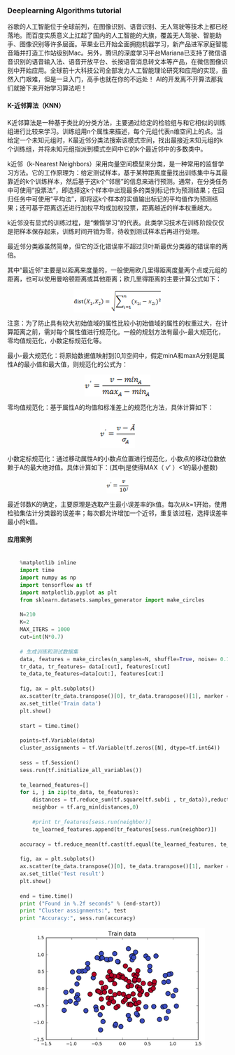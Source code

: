 ### Deeplearning Algorithms tutorial
谷歌的人工智能位于全球前列，在图像识别、语音识别、无人驾驶等技术上都已经落地。而百度实质意义上扛起了国内的人工智能的大旗，覆盖无人驾驶、智能助手、图像识别等许多层面。苹果业已开始全面拥抱机器学习，新产品进军家庭智能音箱并打造工作站级别Mac。另外，腾讯的深度学习平台Mariana已支持了微信语音识别的语音输入法、语音开放平台、长按语音消息转文本等产品，在微信图像识别中开始应用。全球前十大科技公司全部发力人工智能理论研究和应用的实现，虽然入门艰难，但是一旦入门，高手也就在你的不远处！
AI的开发离不开算法那我们就接下来开始学习算法吧！

#### K-近邻算法（KNN）

K近邻算法是一种基于类比的分类方法，主要通过给定的检验组与和它相似的训练组进行比较来学习。训练组用n个属性来描述，每个元组代表n维空间上的点。当给定一个未知元组时，K最近邻分类法搜索该模式空间，找出最接近未知元组的k个训练组，并将未知元组指派到模式空间中它的k个最近邻中的多数类中。

k近邻（k-Nearest Neighbors）采用向量空间模型来分类，是一种常用的监督学习方法。它的工作原理为：给定测试样本，基于某种距离度量找出训练集中与其最靠近的k个训练样本，然后基于这k个“邻居”的信息来进行预测。通常，在分类任务中可使用“投票法”，即选择这k个样本中出现最多的类别标记作为预测结果；在回归任务中可使用“平均法”，即将这k个样本的实值输出标记的平均值作为预测结果；还可基于距离远近进行加权平均或加权投票，距离越近的样本权重越大。

k近邻没有显式的训练过程，是“懒惰学习”的代表。此类学习技术在训练阶段仅仅是把样本保存起来，训练时间开销为零，待收到测试样本后再进行处理。

最近邻分类器虽然简单，但它的泛化错误率不超过贝叶斯最优分类器的错误率的两倍。


其中“最近邻”主要是以距离来度量的，一般使用欧几里得距离度量两个点或元组的距离，也可以使用曼哈顿距离或其他距离；欧几里得距离的主要计算公式如下：
<p align="center">
<img width="200" align="center" src="../../images/87.jpg" />
</p>

注意：为了防止具有较大初始值域的属性比较小初始值域的属性的权重过大，在计算距离之前，需对每个属性值进行规范化。一般的规划方法有最小-最大规范化，零均值规范化，小数定标规范化等。

最小-最大规范化：将原始数据值映射到[0,1]空间中，假定minA和maxA分别是属性A的最小值和最大值，则规范化的公式为：
<p align="center">
<img width="150" align="center" src="../../images/88.jpg" />
</p>
零均值规范化：基于属性A的均值和标准差上的规范化方法，具体计算如下：
<p align="center">
<img width="80" align="center" src="../../images/89.jpg" />
</p>

小数定标规范化：通过移动属性A的小数点位置进行规范化，小数点的移动位数依赖于A的最大绝对值。具体计算如下：(其中j是使得MAX（ v’ ）<1的最小整数)
<p align="center">
<img width="50" align="center" src="../../images/90.jpg" />
</p>

最近邻数K的确定，主要原理是选取产生最小误差率的k值。每次从k=1开始，使用检验集估计分类器的误差率；每次都允许增加一个近邻，重复该过程，选择误差率最小的k值。



#### 应用案例


```python
    
    %matplotlib inline
    import time
    import numpy as np
    import tensorflow as tf
    import matplotlib.pyplot as plt
    from sklearn.datasets.samples_generator import make_circles

    N=210
    K=2
    MAX_ITERS = 1000
    cut=int(N*0.7)

    # 生成训练和测试数据集
    data, features = make_circles(n_samples=N, shuffle=True, noise= 0.12, factor=0.4)
    tr_data, tr_features= data[:cut], features[:cut]
    te_data,te_features=data[cut:], features[cut:]

    fig, ax = plt.subplots()
    ax.scatter(tr_data.transpose()[0], tr_data.transpose()[1], marker = 'o', s = 100, c = tr_features, cmap=plt.cm.coolwarm )
    ax.set_title('Train data')
    plt.show()

    start = time.time()

    points=tf.Variable(data)
    cluster_assignments = tf.Variable(tf.zeros([N], dtype=tf.int64))

    sess = tf.Session()
    sess.run(tf.initialize_all_variables())

    te_learned_features=[]
    for i, j in zip(te_data, te_features):
        distances = tf.reduce_sum(tf.square(tf.sub(i , tr_data)),reduction_indices=1)
        neighbor = tf.arg_min(distances,0)

        #print tr_features[sess.run(neighbor)]
        te_learned_features.append(tr_features[sess.run(neighbor)])

    accuracy = tf.reduce_mean(tf.cast(tf.equal(te_learned_features, te_features), "float"))

    fig, ax = plt.subplots()
    ax.scatter(te_data.transpose()[0], te_data.transpose()[1], marker = 'o', s = 100, c = te_learned_features,       cmap=plt.cm.coolwarm )
    ax.set_title('Test result')
    plt.show()

    end = time.time()
    print ("Found in %.2f seconds" % (end-start))
    print "Cluster assignments:", test
    print "Accuracy:", sess.run(accuracy)
```

<p align="center">
<img width="400" align="center" src="../../images/147.jpg" />
</p>


